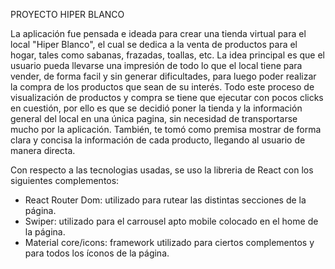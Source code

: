 PROYECTO HIPER BLANCO

La aplicación fue pensada e ideada para crear una tienda virtual para el local "Hiper Blanco", el cual se dedica a la venta de productos para el hogar, tales como sabanas, frazadas, toallas, etc. 
La idea principal es que el usuario pueda llevarse una impresión de todo lo que el local tiene para vender, de forma facil y sin generar dificultades, para luego poder realizar la compra de los productos que sean de su interés. 
Todo este proceso de visualización de productos y compra se tiene que ejecutar con pocos clicks en cuestión, por ello es que se decidió poner la tienda y la información general del local en una única pagina, sin necesidad de transportarse mucho por la aplicación. También, te tomó como premisa mostrar de forma clara y concisa la información de cada producto, llegando al usuario de manera directa.

Con respecto a las tecnologias usadas, se uso la libreria de React con los siguientes complementos:
- React Router Dom: utilizado para rutear las distintas secciones de la página.
- Swiper: utilizado para el carrousel apto mobile colocado en el home de la página.
- Material core/icons: framework utilizado para ciertos complementos y para todos los íconos de la página.
